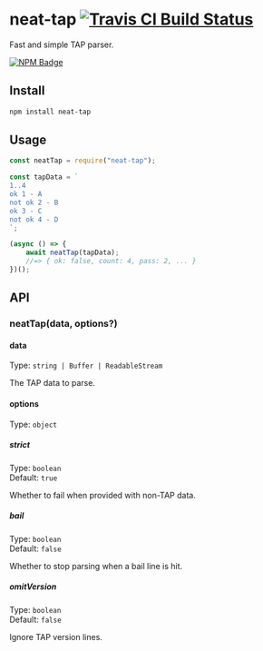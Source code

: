 # neat-tap [![Travis CI Build Status](https://img.shields.io/travis/com/Richienb/neat-tap/master.svg?style=for-the-badge)](https://travis-ci.com/Richienb/neat-tap)

Fast and simple TAP parser.

[![NPM Badge](https://nodei.co/npm/neat-tap.png)](https://npmjs.com/package/neat-tap)

## Install

```sh
npm install neat-tap
```

## Usage

```js
const neatTap = require("neat-tap");

const tapData = `
1..4
ok 1 - A
not ok 2 - B
ok 3 - C
not ok 4 - D
`;

(async () => {
	await neatTap(tapData);
	//=> { ok: false, count: 4, pass: 2, ... }
})();
```

## API

### neatTap(data, options?)

#### data

Type: `string | Buffer | ReadableStream`

The TAP data to parse.

#### options

Type: `object`

##### strict

Type: `boolean`\
Default: `true`

Whether to fail when provided with non-TAP data.

##### bail

Type: `boolean`\
Default: `false`

Whether to stop parsing when a bail line is hit.

##### omitVersion

Type: `boolean`\
Default: `false`

Ignore TAP version lines.
